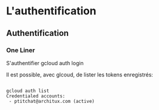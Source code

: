 # L'authentification


## Authentification

### One Liner

S'authentifier
    gcloud auth login

Il est possible, avec glcoud, de lister les tokens enregistrés:

<pre><code>
gcloud auth list
Credentialed accounts:
 - ptitchat@architux.com (active)  
</code></pre>
